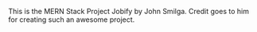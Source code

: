 This is the MERN Stack Project Jobify by John Smilga.
Credit goes to him for creating such an awesome project.
